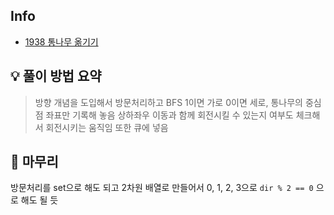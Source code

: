 ## Info
- [1938 통나무 옮기기](https://www.acmicpc.net/problem/1938)

## 💡 풀이 방법 요약
> 방향 개념을 도입해서 방문처리하고 BFS
1이면 가로 0이면 세로, 통나무의 중심점 좌표만 기록해 놓음
상하좌우 이동과 함께 회전시킬 수 있는지 여부도 체크해서 회전시키는 움직임 또한 큐에 넣음

## 🙂 마무리
방문처리를 set으로 해도 되고 2차원 배열로 만들어서 0, 1, 2, 3으로 `dir % 2 == 0` 으로 해도 될 듯